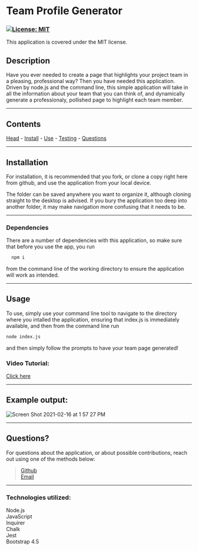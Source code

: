 # **Team Profile Generator**
 ### <a id='license'></a>[![License: MIT](https://img.shields.io/badge/License-MIT-blue.svg)](https://opensource.org/licenses/MIT)
This application is covered under the MIT license.


  ## Description

Have you ever needed to create a page that highlights your project team in a pleasing, professional way? Then you have needed this application. Driven by node.js and the command line, this simple application will take in all the information about your team that you can think of, and dynamically generate a professionaly, pollished page to highlight each team member. 

 
  ---

  Contents
---
 [Head](#head) - [Install](#install) - [Use](#usage) - [Testing](#testing) - [Questions](#questions)

  ---
## <a id="install"></a> Installation

For installation, it is recommended that you fork, or clone a copy right here from github, and use the application from your local device.

The folder can be saved anywhere you want to organize it, although cloning straight to the desktop is advised. 
If you bury the application too deep into another folder, it may make navigation more confusing that it needs to be.

  ---

### **Dependencies**

There are a number of dependencies with this application, so make sure that before you use the app, you run 
```bash
  npm i
```
from the command line of the working directory to ensure the application will work as intended. 

  ---
## <a id="usage"></a> Usage

To use, simply use your command line tool to navigate to the directory where you intalled the application, ensuring that index.js is immediately available, and then from the command line run   
```bash
node index.js
```   
and then simply follow the prompts to have your team page generated!

### Video Tutorial: 
  [Click here](https://drive.google.com/file/d/1Je8km_Q7KigayHc3BKck9CCwqcis5saJ/view)

---

## Example output:

![Screen Shot 2021-02-16 at 1 57 27 PM](https://user-images.githubusercontent.com/65474893/108114902-069ba600-705f-11eb-8b98-fbe195f98eae.png)

  
  ---
## <a id='questions'></a> Questions?

For questions about the application, or about possible contributions, reach out using one of the methods below:   

> [Github](https://github.com/Keaton-Brewster)  
[Email](mailto:keatonbrewsterdev@gmail.com)

  ---
### Technologies utilized:
Node.js	  
JavaScript  
Inquirer	  
Chalk	  
Jest  
Bootstrap 4.5
